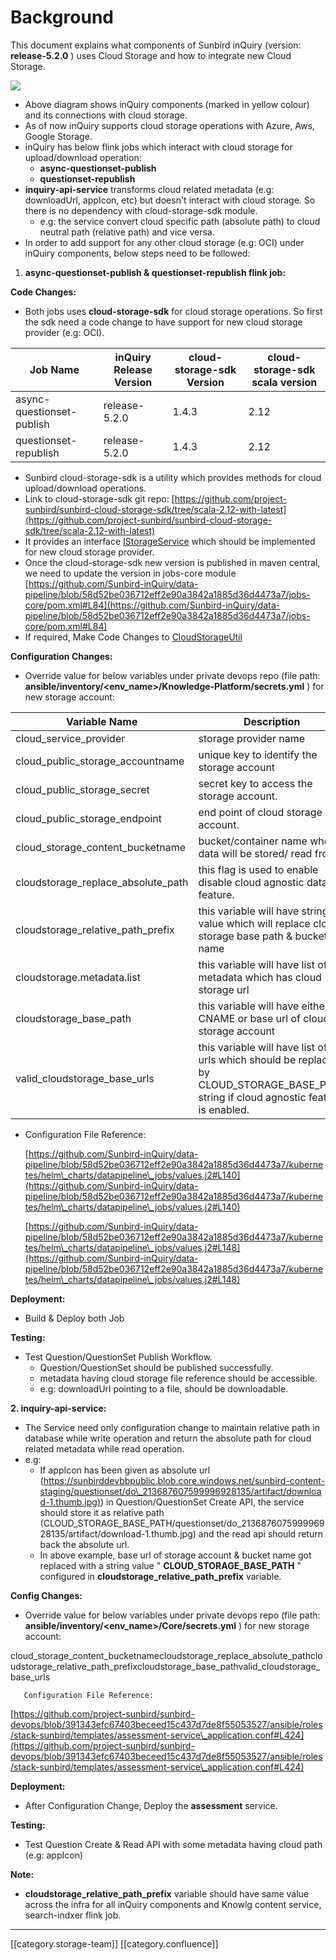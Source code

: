 # Background

This document explains what components of Sunbird inQuiry (version: **release-5.2.0** ) uses Cloud Storage and how to integrate new Cloud Storage.

![](../../../../Design/sbdesign-iq-td-des1/images/storage/inq\_2.jpeg)

* Above diagram shows inQuiry components (marked in yellow colour) and its connections with cloud storage.
* As of now inQuiry supports cloud storage operations with Azure, Aws, Google Storage.
* inQuiry has below flink jobs which interact with cloud storage for upload/download operation:
  * **async-questionset-publish**
  * **questionset-republish**
* **inquiry-api-service** transforms cloud related metadata (e.g: downloadUrl, appIcon, etc) but doesn't interact with cloud storage. So there is no dependency with cloud-storage-sdk module.
  * e.g: the service convert cloud specific path (absolute path) to cloud neutral path (relative path) and vice versa.
* In order to add support for any other cloud storage (e.g: OCI) under inQuiry components, below steps need to be followed:

1. **async-questionset-publish & questionset-republish flink job:**

**Code Changes:**

* Both jobs uses **cloud-storage-sdk** for cloud storage operations. So first the sdk need a code change to have support for new cloud storage provider (e.g: OCI).

| **Job Name**              | **inQuiry Release Version** | **cloud-storage-sdk Version** | **cloud-storage-sdk scala version** |
| ------------------------- | --------------------------- | ----------------------------- | ----------------------------------- |
| async-questionset-publish | release-5.2.0               | 1.4.3                         | 2.12                                |
| questionset-republish     | release-5.2.0               | 1.4.3                         | 2.12                                |

* Sunbird cloud-storage-sdk is a utility which provides methods for cloud upload/download operations.
* Link to cloud-storage-sdk git repo: [https://github.com/project-sunbird/sunbird-cloud-storage-sdk/tree/scala-2.12-with-latest](https://github.com/project-sunbird/sunbird-cloud-storage-sdk/tree/scala-2.12-with-latest)
* It provides an interface [IStorageService](https://github.com/project-sunbird/sunbird-cloud-storage-sdk/blob/scala-2.12-with-latest/src/main/scala/org/sunbird/cloud/storage/IStorageService.scala) which should be implemented for new cloud storage provider.
* Once the cloud-storage-sdk new version is published in maven central, we need to update the version in jobs-core module [https://github.com/Sunbird-inQuiry/data-pipeline/blob/58d52be036712eff2e90a3842a1885d36d4473a7/jobs-core/pom.xml#L84](https://github.com/Sunbird-inQuiry/data-pipeline/blob/58d52be036712eff2e90a3842a1885d36d4473a7/jobs-core/pom.xml#L84)
* If required, Make Code Changes to [CloudStorageUtil](https://github.com/project-sunbird/knowledge-platform-jobs/blob/release-5.2.0/jobs-core/src/main/scala/org/sunbird/job/util/CloudStorageUtil.scala)

**Configuration Changes:**

* Override value for below variables under private devops repo (file path: **ansible/inventory/\<env\_name>/Knowledge-Platform/secrets.yml** ) for new storage account:

| **Variable Name**                     | **Description**                                                                                                                          | **Example Value**                                                                       |
| ------------------------------------- | ---------------------------------------------------------------------------------------------------------------------------------------- | --------------------------------------------------------------------------------------- |
| cloud\_service\_provider              | storage provider name                                                                                                                    | azure                                                                                   |
| cloud\_public\_storage\_accountname   | unique key to identify the storage account                                                                                               | sunbirddevbbpublic                                                                      |
| cloud\_public\_storage\_secret        | secret key to access the storage account.                                                                                                | NA                                                                                      |
| cloud\_public\_storage\_endpoint      | end point of cloud storage account.                                                                                                      | ““                                                                                      |
| cloud\_storage\_content\_bucketname   | bucket/container name where data will be stored/ read from.                                                                              | sunbird-content-dev                                                                     |
| cloudstorage\_replace\_absolute\_path | this flag is used to enable disable cloud agnostic data feature.                                                                         | false                                                                                   |
| cloudstorage\_relative\_path\_prefix  | this variable will have string value which will replace cloud storage base path & bucket name                                            | CLOUD\_STORAGE\_BASE\_PATH                                                              |
| cloudstorage.metadata.list            | this variable will have list of metadata which has cloud storage url                                                                     | \["appIcon","posterImage","artifactUrl","downloadUrl","variants","previewUrl","pdfUrl"] |
| cloudstorage\_base\_path              | this variable will have either CNAME or base url of cloud storage account                                                                | "https://sunbirddevbbpublic.blob.core.windows.net"                                      |
| valid\_cloudstorage\_base\_urls       | this variable will have list of urls which should be replaced by CLOUD\_STORAGE\_BASE\_PATH string if cloud agnostic feature is enabled. | \["https://sunbirddevbbpublic.blob.core.windows.net"]                                   |

*   Configuration File Reference:

    [https://github.com/Sunbird-inQuiry/data-pipeline/blob/58d52be036712eff2e90a3842a1885d36d4473a7/kubernetes/helm\_charts/datapipeline\_jobs/values.j2#L140](https://github.com/Sunbird-inQuiry/data-pipeline/blob/58d52be036712eff2e90a3842a1885d36d4473a7/kubernetes/helm\_charts/datapipeline\_jobs/values.j2#L140)

    [https://github.com/Sunbird-inQuiry/data-pipeline/blob/58d52be036712eff2e90a3842a1885d36d4473a7/kubernetes/helm\_charts/datapipeline\_jobs/values.j2#L148](https://github.com/Sunbird-inQuiry/data-pipeline/blob/58d52be036712eff2e90a3842a1885d36d4473a7/kubernetes/helm\_charts/datapipeline\_jobs/values.j2#L148)

**Deployment:**

* Build & Deploy both Job

**Testing:**

* Test Question/QuestionSet Publish Workflow.
  * Question/QuestionSet should be published successfully.
  * metadata having cloud storage file reference should be accessible.
  * e.g: downloadUrl pointing to a file, should be downloadable.

**2. inquiry-api-service:**

* The Service need only configuration change to maintain relative path in database while write operation and return the absolute path for cloud related metadata while read operation.
* e.g:
  * If appIcon has been given as absolute url ([https://sunbirddevbbpublic.blob.core.windows.net/sunbird-content-staging/questionset/do\_213687607599996928135/artifact/download-1.thumb.jpg)](https://sunbirddevbbpublic.blob.core.windows.net/sunbird-content-staging/questionset/do\_213687607599996928135/artifact/download-1.thumb.jpg)) in Question/QuestionSet Create API, the service should store it as relative path (CLOUD\_STORAGE\_BASE\_PATH/questionset/do\_213687607599996928135/artifact/download-1.thumb.jpg) and the read api should return back the absolute url.
  * In above example, base url of storage account & bucket name got replaced with a string value " **CLOUD\_STORAGE\_BASE\_PATH** " configured in **cloudstorage\_relative\_path\_prefix** variable.

**Config Changes:**

* Override value for below variables under private devops repo (file path: **ansible/inventory/\<env\_name>/Core/secrets.yml** ) for new storage account:

cloud\_storage\_content\_bucketnamecloudstorage\_replace\_absolute\_pathcloudstorage\_relative\_path\_prefixcloudstorage\_base\_pathvalid\_cloudstorage\_base\_urls

```
   Configuration File Reference:
```

[https://github.com/project-sunbird/sunbird-devops/blob/391343efc67403beceed15c437d7de8f55053527/ansible/roles/stack-sunbird/templates/assessment-service\_application.conf#L424](https://github.com/project-sunbird/sunbird-devops/blob/391343efc67403beceed15c437d7de8f55053527/ansible/roles/stack-sunbird/templates/assessment-service\_application.conf#L424)

**Deployment:**

* After Configuration Change, Deploy the **assessment** service.

**Testing:**

* Test Question Create & Read API with some metadata having cloud path (e.g: appIcon)

**Note:**

* **cloudstorage\_relative\_path\_prefix** variable should have same value across the infra for all inQuiry components and Knowlg content service, search-indxer flink job.

***

\[\[category.storage-team]] \[\[category.confluence]]
